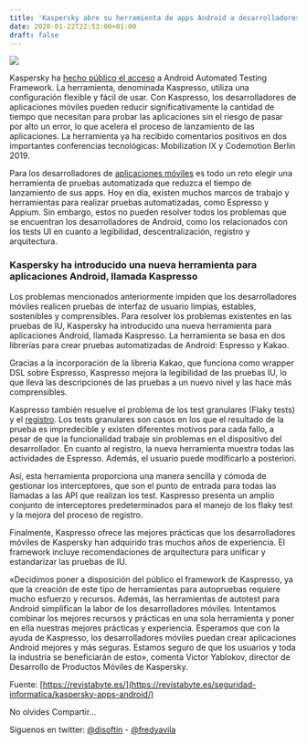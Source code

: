 ```yaml
---
title: 'Kaspersky abre su herramienta de apps Android a desarrolladores móviles'
date: 2020-01-22T22:53:00+01:00
draft: false
---
```


[![](https://1.bp.blogspot.com/-QlwC5sr0sOU/XijEHcSBU9I/AAAAAAAALqc/rEkD681eJDErUZcmAIicuCdKwu9SW43kACLcBGAsYHQ/s640/malware-movil-android-1068x562.jpg)](https://1.bp.blogspot.com/-QlwC5sr0sOU/XijEHcSBU9I/AAAAAAAALqc/rEkD681eJDErUZcmAIicuCdKwu9SW43kACLcBGAsYHQ/s1600/malware-movil-android-1068x562.jpg)

  

Kaspersky ha [hecho público el acceso](https://github.com/KasperskyLab/Kaspresso) a Android Automated Testing Framework. La herramienta, denominada Kaspresso, utiliza una configuración flexible y fácil de usar. Con Kaspresso, los desarrolladores de aplicaciones móviles pueden reducir significativamente la cantidad de tiempo que necesitan para probar las aplicaciones sin el riesgo de pasar por alto un error, lo que acelera el proceso de lanzamiento de las aplicaciones. La herramienta ya ha recibido comentarios positivos en dos importantes conferencias tecnológicas: Mobilization IX y Codemotion Berlin 2019.

Para los desarrolladores de [aplicaciones móviles](https://revistabyte.es/movilidad/usamos-el-movil/) es todo un reto elegir una herramienta de pruebas automatizada que reduzca el tiempo de lanzamiento de sus apps. Hoy en día, existen muchos marcos de trabajo y herramientas para realizar pruebas automatizadas, como Espresso y Appium. Sin embargo, estos no pueden resolver todos los problemas que se encuentran los desarrolladores de Android, como los relacionados con los tests UI en cuanto a legibilidad, descentralización, registro y arquitectura.

### Kaspersky ha introducido una nueva herramienta para aplicaciones Android, llamada Kaspresso

Los problemas mencionados anteriormente impiden que los desarrolladores móviles realicen pruebas de interfaz de usuario limpias, estables, sostenibles y comprensibles. Para resolver los problemas existentes en las pruebas de IU, Kaspersky ha introducido una nueva herramienta para aplicaciones Android, llamada Kaspresso. La herramienta se basa en dos librerías para crear pruebas automatizadas de Android: Espresso y Kakao.

Gracias a la incorporación de la libreria Kakao, que funciona como wrapper DSL sobre Espresso, Kaspresso mejora la legibilidad de las pruebas IU, lo que lleva las descripciones de las pruebas a un nuevo nivel y las hace más comprensibles.

Kaspresso también resuelve el problema de los test granulares (Flaky tests) y el [registro](https://dzone.com/articles/why-dont-mobile-app-developers-use-logs). Los tests granulares son casos en los que el resultado de la prueba es impredecible y existen diferentes motivos para cada fallo, a pesar de que la funcionalidad trabaje sin problemas en el dispositivo del desarrollador. En cuanto al registro, la nueva herramienta muestra todas las actividades de Espresso. Además, el usuario puede modificarlo a posteriori.

Así, esta herramienta proporciona una manera sencilla y cómoda de gestionar los interceptores, que son el punto de entrada para todas las llamadas a las API que realizan los test. Kaspresso presenta un amplio conjunto de interceptores predeterminados para el manejo de los flaky test y la mejora del proceso de registro.

Finalmente, Kaspresso ofrece las mejores prácticas que los desarrolladores móviles de Kaspersky han adquirido tras muchos años de experiencia. El framework incluye recomendaciones de arquitectura para unificar y estandarizar las pruebas de IU.

«Decidimos poner a disposición del público el framework de Kaspresso, ya que la creación de este tipo de herramientas para autopruebas requiere mucho esfuerzo y recursos. Además, las herramientas de autotest para Android simplifican la labor de los desarrolladores móviles. Intentamos combinar los mejores recursos y prácticas en una sola herramienta y poner en ella nuestras mejores prácticas y experiencia. Esperamos que con la ayuda de Kaspresso, los desarrolladores móviles puedan crear aplicaciones Android mejores y más seguras. Estamos seguro de que los usuarios y toda la industria se beneficiarán de esto», comenta Victor Yablokov, director de Desarrollo de Productos Móviles de Kaspersky.

Fuente: [https://revistabyte.es/](https://revistabyte.es/seguridad-informatica/kaspersky-apps-android/)

No olvides Compartir... 

Siguenos en twitter: [@disoftin](http://twitter.com/disoftin) - [@fredyavila](http://twitter.com/fredyavila)